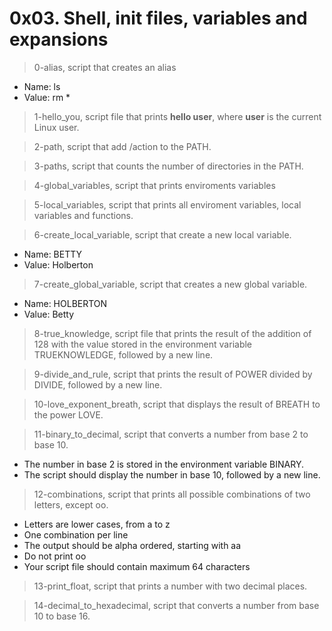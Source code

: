 # 0x03. Shell, init files, variables and expansions

> 0-alias, script that creates an alias
+ Name: ls
+ Value: rm *

> 1-hello_you, script file that prints **hello user**, where **user** is the current Linux user.

> 2-path, script that add /action to the PATH.

> 3-paths, script that counts the number of directories in the PATH.

> 4-global_variables, script that prints enviroments variables

> 5-local_variables, script that prints all enviroment variables, local variables and functions.

> 6-create_local_variable, script that create a new local variable.
+ Name: BETTY
+ Value: Holberton

> 7-create_global_variable, script that creates a new global variable.
+ Name: HOLBERTON
+ Value: Betty

> 8-true_knowledge, script file that prints the result of the addition of 128 with the value stored in the environment variable TRUEKNOWLEDGE, followed by a new line.

> 9-divide_and_rule, script that prints the result of POWER divided by DIVIDE, followed by a new line.

> 10-love_exponent_breath, script that displays the result of BREATH to the power LOVE.

> 11-binary_to_decimal, script that converts a number from base 2 to base 10.
+ The number in base 2 is stored in the environment variable BINARY.
+ The script should display the number in base 10, followed by a new line.

> 12-combinations, script that prints all possible combinations of two letters, except oo.
+ Letters are lower cases, from a to z
+ One combination per line
+ The output should be alpha ordered, starting with aa
+ Do not print oo
+ Your script file should contain maximum 64 characters

> 13-print_float, script that prints a number with two decimal places.

> 14-decimal_to_hexadecimal, script that converts a number from base 10 to base 16.
